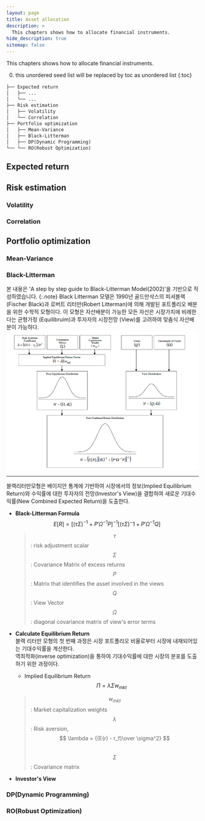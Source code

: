 ```yaml
---
layout: page
title: Asset allocation
description: >
  This chapters shows how to allocate financial instruments.
hide_description: true
sitemap: false
---
```


This chapters shows how to allocate financial instruments.

0. this unordered seed list will be replaced by toc as unordered list
{:toc}

~~~
├── Expected return
│   ├── ...
│   └── ...
├── Risk estimation
│   ├── Volatility
│   └── Correlation
├── Portfolio optimization
│   ├── Mean-Variance 
│   ├── Black-Litterman
│   ├── DP(Dynamic Programming)
└── └── RO(Robust Optimization)
~~~

## Expected return

## Risk estimation
  
### Volatility
  
### Correlation


## Portfolio optimization
  

### Mean-Variance 

### Black-Litterman

본 내용은 'A step by step guide to Black-Litterman Model(2002)'을 기반으로 작성하였습니다.
{:.note}
Black Litterman 모델은 1990년 골드만삭스의 피셔블랙(Fischer Black)과 로버트 리터만(Robert Litterman)에 의해 개발된 포트폴리오 배분을 위한 수학적 모형이다.
이 모형은 자산배분이 가능한 모든 자산은 시장가치에 비례한다는 균형가정 (Equilibruim)과 투자자의 시장전망 (View)를 고려하여 맞춤식 자산배분이 가능하다.
![black-litterman](/assets/img/docs/assetallocation/image1.png)

---

블랙리터만모형은 베이지안 통계에 기반하여 시장에서의 정보(Implied Equilibrium Return)와 수익률에 대한 투자자의 전망(Investor's View)을 결합하여 새로운 기대수익률(New Combined Expected Return)을 도출한다.
* **Black-Litterman Formula** <br>
  $$ E[R] =[(\tau\Sigma)^{-1} + P'\Omega^{-1} P]^{-1} [(\tau\Sigma)^-1 + P'\Omega^{-1} Q] $$
  > $$ \tau $$ : risk adjustment scalar <br>
  > $$ \Sigma $$ : Covariance Matrix of excess returns <br>
  > $$ P $$ : Matrix that identifies the asset involved in the views <br>
  > $$ Q $$ : View Vector <br>
  > $$ \Omega $$ : diagonal covariance matrix of view's error terms <br>
* **Calculate Equilibrium Return** <br>
블랙 리터만 모형의 첫 번째 과정은 시장 포트폴리오 비율로부터 시장에 내재되어있는 기대수익률을 계산한다.<br> 역최적화(inverse optimization)을 통하여 기대수익률에 대한 시장의 분포를 도출하기 위한 과정이다.
  * Implied Equilibrium Return    
  $$ \Pi = \lambda\Sigma w_{mkt} $$
  > $$ w_{mkt} $$ : Market capitalization weights <br>
  > $$ \lambda $$ : Risk aversion, $$ \lambda = {(E(r) - r_f)\over \sigma^2} $$ <br>
  > $$ \Sigma $$ : Covariance matrix <br>

*  **Investor's View**
 


### DP(Dynamic Programming)

### RO(Robust Optimization)


<!--
[Latent Semantic Indexer][lsi]
 [lsi]: http://www.classifier-reborn.com/lsi
*[LSI]: Latent Semantic Indexer -->
